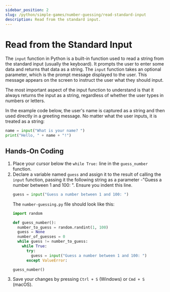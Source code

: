 ```yaml
---
sidebar_position: 2
slug: /python/simple-games/number-guessing/read-standard-input
description: Read from the standard input.
---
```


# Read from the Standard Input

The `input` function in Python is a built-in function used to read a string from the standard input (usually the keyboard). It prompts the user to enter some data and returns that data as a string. The `input` function takes an optional parameter, which is the prompt message displayed to the user. This message appears on the screen to instruct the user what they should input.

The most important aspect of the input function to understand is that it always returns the input as a string, regardless of whether the user types in numbers or letters.


In the example code below, the user's name is captured as a string and then used directly in a greeting message. No matter what the user inputs, it is treated as a string:

```python
name = input("What is your name? ")
print("Hello, " + name + "!")
```

## Hands-On Coding

1. Place your cursor below the `while True:` line in the `guess_number` function.
2. Declare a variable named `guess` and assign it to the result of calling the `input` function, passing it the following string as a parameter -"Guess a number between 1 and 100: ". Ensure you indent this line.
    ```python
    guess = input("Guess a number between 1 and 100: ")
    ```
    The `number-guessing.py` file should look like this:
    ```python
    import random

    def guess_number():
      number_to_guess = random.randint(1, 100)
      guess = None
      number_of_guesses = 0
      while guess != number_to_guess:
        while True:
          try:
            guess = input("Guess a number between 1 and 100: ")
          except ValueError:

    guess_number()
    ```
3. Save your changes by pressing `Ctrl + S` (Windows) or `Cmd + S` (macOS).